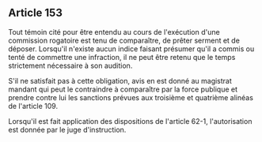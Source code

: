 Article 153
----
Tout témoin cité pour être entendu au cours de l'exécution d'une commission
rogatoire est tenu de comparaître, de prêter serment et de déposer. Lorsqu'il
n'existe aucun indice faisant présumer qu'il a commis ou tenté de commettre une
infraction, il ne peut être retenu que le temps strictement nécessaire à son
audition.

S'il ne satisfait pas à cette obligation, avis en est donné au magistrat mandant
qui peut le contraindre à comparaître par la force publique et prendre contre
lui les sanctions prévues aux troisième et quatrième alinéas de l'article 109.

Lorsqu'il est fait application des dispositions de l'article 62-1,
l'autorisation est donnée par le juge d'instruction.

